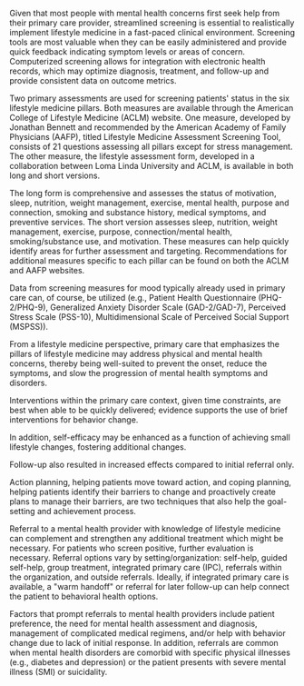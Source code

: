 Given that most people with mental health concerns first seek help from their primary care provider, streamlined screening is essential to realistically implement lifestyle medicine in a fast-paced clinical environment. Screening tools are most valuable when they can be easily administered and provide quick feedback indicating symptom levels or areas of concern. Computerized screening allows for integration with electronic health records, which may optimize diagnosis, treatment, and follow-up and provide consistent data on outcome metrics.

Two primary assessments are used for screening patients' status in the six lifestyle medicine pillars. Both measures are available through the American College of Lifestyle Medicine (ACLM) website. One measure, developed by Jonathan Bennett and recommended by the American Academy of Family Physicians (AAFP), titled Lifestyle Medicine Assessment Screening Tool, consists of 21 questions assessing all pillars except for stress management. The other measure, the lifestyle assessment form, developed in a collaboration between Loma Linda University and ACLM, is available in both long and short versions.

The long form is comprehensive and assesses the status of motivation, sleep, nutrition, weight management, exercise, mental health, purpose and connection, smoking and substance history, medical symptoms, and preventive services. The short version assesses sleep, nutrition, weight management, exercise, purpose, connection/mental health, smoking/substance use, and motivation. These measures can help quickly identify areas for further assessment and targeting. Recommendations for additional measures specific to each pillar can be found on both the ACLM and AAFP websites.

Data from screening measures for mood typically already used in primary care can, of course, be utilized (e.g., Patient Health Questionnaire (PHQ-2/PHQ-9), Generalized Anxiety Disorder Scale (GAD-2/GAD-7), Perceived Stress Scale (PSS-10), Multidimensional Scale of Perceived Social Support (MSPSS)).

From a lifestyle medicine perspective, primary care that emphasizes the pillars of lifestyle medicine may address physical and mental health concerns, thereby being well-suited to prevent the onset, reduce the symptoms, and slow the progression of mental health symptoms and disorders.

Interventions within the primary care context, given time constraints, are best when able to be quickly delivered; evidence supports the use of brief interventions for behavior change.

In addition, self-efficacy may be enhanced as a function of achieving small lifestyle changes, fostering additional changes.

Follow-up also resulted in increased effects compared to initial referral only.

Action planning, helping patients move toward action, and coping planning, helping patients identify their barriers to change and proactively create plans to manage their barriers, are two techniques that also help the goal-setting and achievement process.

Referral to a mental health provider with knowledge of lifestyle medicine can complement and strengthen any additional treatment which might be necessary. For patients who screen positive, further evaluation is necessary. Referral options vary by setting/organization: self-help, guided self-help, group treatment, integrated primary care (IPC), referrals within the organization, and outside referrals. Ideally, if integrated primary care is available, a "warm handoff" or referral for later follow-up can help connect the patient to behavioral health options.

Factors that prompt referrals to mental health providers include patient preference, the need for mental health assessment and diagnosis, management of complicated medical regimens, and/or help with behavior change due to lack of initial response. In addition, referrals are common when mental health disorders are comorbid with specific physical illnesses (e.g., diabetes and depression) or the patient presents with severe mental illness (SMI) or suicidality.